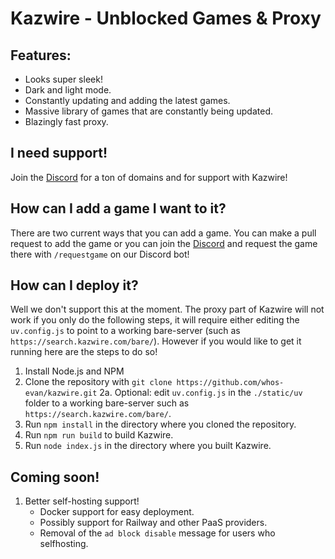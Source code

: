 # Kazwire - Unblocked Games & Proxy

## Features:
- Looks super sleek!
- Dark and light mode.
- Constantly updating and adding the latest games.
- Massive library of games that are constantly being updated.
- Blazingly fast proxy.

## I need support!
Join the [Discord](https://discord.gg/Ve7JBjpYJg) for a ton of domains and for support with Kazwire!

## How can I add a game I want to it?
There are two current ways that you can add a game. You can make a pull request to add the game or you can join the [Discord](https://discord.gg/Ve7JBjpYJg) and request the game there with ``/requestgame`` on our Discord bot!

## How can I deploy it?
Well we don't support this at the moment. The proxy part of Kazwire will not work if you only do the following steps, it will require either editing the ``uv.config.js`` to point to a working bare-server (such as ``https://search.kazwire.com/bare/``). However if you would like to get it running here are the steps to do so!
1. Install Node.js and NPM
2. Clone the repository with ``git clone https://github.com/whos-evan/kazwire.git``
2a. Optional: edit ``uv.config.js`` in the ``./static/uv`` folder to a working bare-server such as ``https://search.kazwire.com/bare/``.
3. Run ``npm install`` in the directory where you cloned the repository.
4. Run ``npm run build`` to build Kazwire.
5. Run ``node index.js`` in the directory where you built Kazwire.

## Coming soon!
1. Better self-hosting support!
    - Docker support for easy deployment.
    - Possibly support for Railway and other PaaS providers.
    - Removal of the ``ad block disable`` message for users who selfhosting.